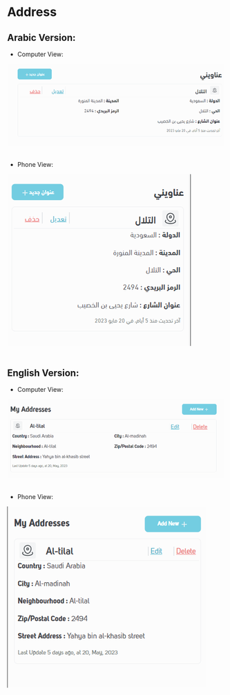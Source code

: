 # Address


## Arabic Version:

* Computer View:<br>

![](ar-computer.PNG)
<br><br>

* Phone View:<br>

![](ar-phone.PNG)
<br><br>

## English Version:

* Computer View:<br>

![](en-computer.PNG)
<br><br>

* Phone View:<br>

![](en-phone.PNG)
<br><br>

